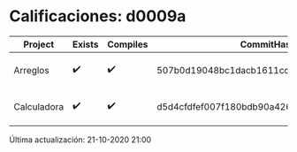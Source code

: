 # Calificaciones: d0009a
|Project|Exists|Compiles|CommitHash|CommitDate|CheckDate|Comments|
|-|-|-|-|-|-|-|
|Arreglos|✔️|✔️|507b0d19048bc1dacb1611cc67d90154029a622b|21-10-2020 16:18:07|21-10-2020 21:00:32|NULL|
|Calculadora|✔️|✔️|d5d4cfdfef007f180bdb90a426eb4d8e0317bca3|13-10-2020 12:54:58|15-10-2020 21:24:21|nan|

Última actualización: 21-10-2020 21:00